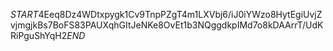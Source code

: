 $START$4Eeq8Dz4WDtxpygk1Cv9TnpPZgT4m1LXVbj6/iJ0iYWzo8HytEgiUvjZvjmgjkBs7BoFS83PAUXqhGItJeNKe8OvEt1b3NQggdkpIMd7o8kDAArrT/UdKRiPguShYqH2$END$